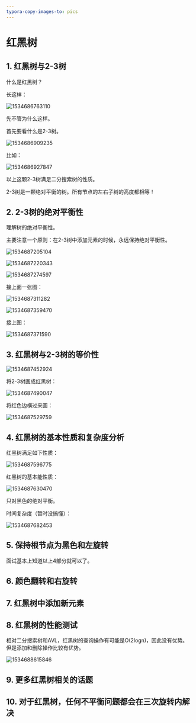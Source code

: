 ```yaml
---
typora-copy-images-to: pics
---
```


# 红黑树

## 1. 红黑树与2-3树

什么是红黑树？

长这样：

![1534686763110](pics/1534686763110.png)

先不管为什么这样。

首先要看什么是2-3树。

![1534686909235](pics/1534686909235.png)

比如：

![1534686927847](pics/1534686927847.png)

以上这颗2-3树满足二分搜索树的性质。

2-3树是一颗绝对平衡的树。所有节点的左右子树的高度都相等！

## 2. 2-3树的绝对平衡性

理解树的绝对平衡性。

主要注意一个原则：在2-3树中添加元素的时候，永远保持绝对平衡性。



![1534687205104](pics/1534687205104.png)

![1534687220343](pics/1534687220343.png)

![1534687274597](pics/1534687274597.png)

接上面一张图：

![1534687311282](pics/1534687311282.png)



![1534687359470](pics/1534687359470.png)

接上图：

![1534687371590](pics/1534687371590.png)





## 3. 红黑树与2-3树的等价性

![1534687452924](pics/1534687452924.png)



将2-3树画成红黑树：

![1534687490047](pics/1534687490047.png)

将红色边横过来画：

![1534687529759](pics/1534687529759.png)





## 4. 红黑树的基本性质和复杂度分析

红黑树满足如下性质：

![1534687596775](pics/1534687596775.png)

红黑树的基本能性质：

![1534687630470](pics/1534687630470.png)

只对黑色的绝对平衡。

时间复杂度（暂时没搞懂）：

![1534687682453](pics/1534687682453.png)



## 5. 保持根节点为黑色和左旋转

面试基本上知道以上4部分就可以了。

## 6. 颜色翻转和右旋转

## 7. 红黑树中添加新元素

## 8. 红黑树的性能测试

相对二分搜索树和AVL，红黑树的查询操作有可能是O(2logn)，因此没有优势。但是添加和删除操作比较有优势。

![1534688615846](pics/1534688615846.png)

## 9. 更多红黑树相关的话题

## 10. 对于红黑树，任何不平衡问题都会在三次旋转内解决
